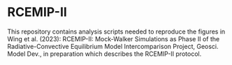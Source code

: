 # RCEMIP-II

This repository contains analysis scripts needed to reproduce the figures in Wing et al. (2023): RCEMIP-II: Mock-Walker Simulations as Phase II of the Radiative-Convective Equilibrium Model Intercomparison Project, Geosci. Model Dev., in preparation which describes the RCEMIP-II protocol. 

